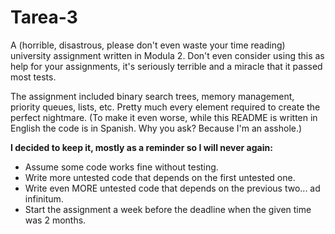 # Tarea-3

A (horrible, disastrous, please don't even waste your time reading) university assignment written in Modula 2.
Don't even consider using this as help for your assignments, it's seriously terrible and a miracle that it passed most tests.

The assignment included binary search trees, memory management, priority queues, lists, etc. Pretty much every element required to create the perfect nightmare. (To make it even worse, while this README is written in English the code is in Spanish. Why you ask? Because I'm an asshole.)

**I decided to keep it, mostly as a reminder so I will never again:**
- Assume some code works fine without testing.
- Write more untested code that depends on the first untested one.
- Write even MORE untested code that depends on the previous two... ad infinitum.
- Start the assignment a week before the deadline when the given time was 2 months.
